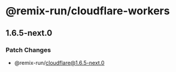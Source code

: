 # @remix-run/cloudflare-workers

## 1.6.5-next.0

### Patch Changes

- @remix-run/cloudflare@1.6.5-next.0
